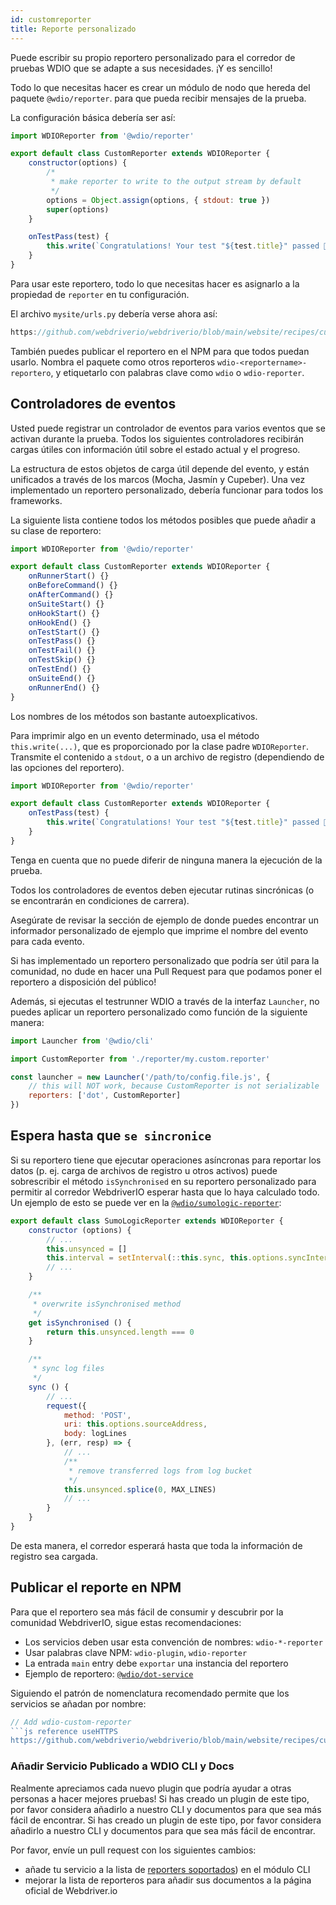 ```yaml
---
id: customreporter
title: Reporte personalizado
---
```


Puede escribir su propio reportero personalizado para el corredor de pruebas WDIO que se adapte a sus necesidades. ¡Y es sencillo!

Todo lo que necesitas hacer es crear un módulo de nodo que hereda del paquete `@wdio/reporter`. para que pueda recibir mensajes de la prueba.

La configuración básica debería ser así:

```js
import WDIOReporter from '@wdio/reporter'

export default class CustomReporter extends WDIOReporter {
    constructor(options) {
        /*
         * make reporter to write to the output stream by default
         */
        options = Object.assign(options, { stdout: true })
        super(options)
    }

    onTestPass(test) {
        this.write(`Congratulations! Your test "${test.title}" passed 👏`)
    }
}
```

Para usar este reportero, todo lo que necesitas hacer es asignarlo a la propiedad de `reporter` en tu configuración.


El archivo `mysite/urls.py` debería verse ahora así:

```js reference useHTTPS
https://github.com/webdriverio/webdriverio/blob/main/website/recipes/custom-reporter/custom-reporter.js
```

También puedes publicar el reportero en el NPM para que todos puedan usarlo. Nombra el paquete como otros reporteros `wdio-<reportername>-reportero`, y etiquetarlo con palabras clave como `wdio` o `wdio-reporter`.

## Controladores de eventos

Usted puede registrar un controlador de eventos para varios eventos que se activan durante la prueba. Todos los siguientes controladores recibirán cargas útiles con información útil sobre el estado actual y el progreso.

La estructura de estos objetos de carga útil depende del evento, y están unificados a través de los marcos (Mocha, Jasmín y Cupeber). Una vez implementado un reportero personalizado, debería funcionar para todos los frameworks.

La siguiente lista contiene todos los métodos posibles que puede añadir a su clase de reportero:

```js
import WDIOReporter from '@wdio/reporter'

export default class CustomReporter extends WDIOReporter {
    onRunnerStart() {}
    onBeforeCommand() {}
    onAfterCommand() {}
    onSuiteStart() {}
    onHookStart() {}
    onHookEnd() {}
    onTestStart() {}
    onTestPass() {}
    onTestFail() {}
    onTestSkip() {}
    onTestEnd() {}
    onSuiteEnd() {}
    onRunnerEnd() {}
}
```

Los nombres de los métodos son bastante autoexplicativos.

Para imprimir algo en un evento determinado, usa el método `this.write(...)`, que es proporcionado por la clase padre `WDIOReporter`. Transmite el contenido a `stdout`, o a un archivo de registro (dependiendo de las opciones del reportero).

```js
import WDIOReporter from '@wdio/reporter'

export default class CustomReporter extends WDIOReporter {
    onTestPass(test) {
        this.write(`Congratulations! Your test "${test.title}" passed 👏`)
    }
}
```

Tenga en cuenta que no puede diferir de ninguna manera la ejecución de la prueba.

Todos los controladores de eventos deben ejecutar rutinas sincrónicas (o se encontrarán en condiciones de carrera).

Asegúrate de revisar la sección de ejemplo de [](https://github.com/webdriverio/webdriverio/tree/main/examples/wdio) donde puedes encontrar un informador personalizado de ejemplo que imprime el nombre del evento para cada evento.

Si has implementado un reportero personalizado que podría ser útil para la comunidad, no dude en hacer una Pull Request para que podamos poner el reportero a disposición del público!

Además, si ejecutas el testrunner WDIO a través de la interfaz `Launcher`, no puedes aplicar un reportero personalizado como función de la siguiente manera:

```js
import Launcher from '@wdio/cli'

import CustomReporter from './reporter/my.custom.reporter'

const launcher = new Launcher('/path/to/config.file.js', {
    // this will NOT work, because CustomReporter is not serializable
    reporters: ['dot', CustomReporter]
})
```

## Espera hasta que `se sincronice`

Si su reportero tiene que ejecutar operaciones asíncronas para reportar los datos (p. ej. carga de archivos de registro u otros activos) puede sobrescribir el método `isSynchronised` en su reportero personalizado para permitir al corredor WebdriverIO esperar hasta que lo haya calculado todo. Un ejemplo de esto se puede ver en la [`@wdio/sumologic-reporter`](https://github.com/webdriverio/webdriverio/blob/main/packages/wdio-sumologic-reporter/src/index.ts):

```js
export default class SumoLogicReporter extends WDIOReporter {
    constructor (options) {
        // ...
        this.unsynced = []
        this.interval = setInterval(::this.sync, this.options.syncInterval)
        // ...
    }

    /**
     * overwrite isSynchronised method
     */
    get isSynchronised () {
        return this.unsynced.length === 0
    }

    /**
     * sync log files
     */
    sync () {
        // ...
        request({
            method: 'POST',
            uri: this.options.sourceAddress,
            body: logLines
        }, (err, resp) => {
            // ...
            /**
             * remove transferred logs from log bucket
             */
            this.unsynced.splice(0, MAX_LINES)
            // ...
        }
    }
}
```

De esta manera, el corredor esperará hasta que toda la información de registro sea cargada.

## Publicar el reporte en NPM

Para que el reportero sea más fácil de consumir y descubrir por la comunidad WebdriverIO, sigue estas recomendaciones:

* Los servicios deben usar esta convención de nombres: `wdio-*-reporter`
* Usar palabras clave NPM: `wdio-plugin`, `wdio-reporter`
* La entrada `main` entry debe `exportar` una instancia del reportero
* Ejemplo de reportero: [`@wdio/dot-service`](https://github.com/webdriverio/webdriverio/tree/main/packages/wdio-dot-reporter)

Siguiendo el patrón de nomenclatura recomendado permite que los servicios se añadan por nombre:

```js
// Add wdio-custom-reporter
```js reference useHTTPS
https://github.com/webdriverio/webdriverio/blob/main/website/recipes/custom-reporter/custom-reporter-npm.js
```

### Añadir Servicio Publicado a WDIO CLI y Docs

Realmente apreciamos cada nuevo plugin que podría ayudar a otras personas a hacer mejores pruebas! Si has creado un plugin de este tipo, por favor considera añadirlo a nuestro CLI y documentos para que sea más fácil de encontrar. Si has creado un plugin de este tipo, por favor considera añadirlo a nuestro CLI y documentos para que sea más fácil de encontrar.

Por favor, envíe un pull request con los siguientes cambios:

- añade tu servicio a la lista de [reporters soportados](https://github.com/webdriverio/webdriverio/blob/main/packages/wdio-cli/src/constants.ts#L74-L91)) en el módulo CLI
- mejorar la lista de reporteros [](https://github.com/webdriverio/webdriverio/blob/main/scripts/docs-generation/3rd-party/reporters.json) para añadir sus documentos a la página oficial de Webdriver.io
